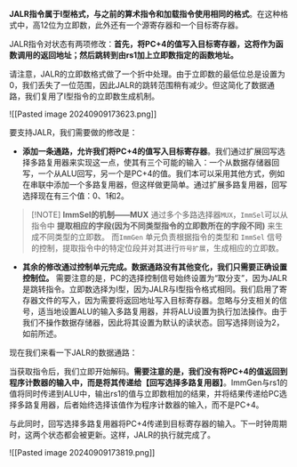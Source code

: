 **JALR指令属于I型格式，与之前的算术指令和加载指令使用相同的格式**。在这种格式中，高12位为立即数，此外还有一个源寄存器和一个目标寄存器。

JALR指令对状态有两项修改：**首先，将PC+4的值写入目标寄存器，这将作为函数调用的返回地址；然后跳转到由rs1加上立即数指定的函数地址。**

请注意，JALR的立即数格式做了一个折中处理。由于立即数的最低位总是设置为0，我们丢失了一位范围，因此JALR的跳转范围稍有减少。但这简化了数据通路，我们复用了I型指令的立即数生成机制。

![[Pasted image 20240909173623.png]]

要支持JALR，我们需要做的修改是：
- **添加一条通路，允许我们将PC+4的值写入目标寄存器**。我们通过扩展回写选择多路复用器来实现这一点，使其有三个可能的输入：一个从数据存储器回写，一个从ALU回写，另一个是PC+4的值。我们本可以采用其他方式，例如在串联中添加一个多路复用器，但这样做更简单。通过扩展多路复用器，回写选择现在有三个值：0、1和2。

> [!NOTE] **ImmSel的机制——MUX**
> 通过多个多路选择器`MUX`，`ImmSel`可以从指令中  **提取相应的字段(因为不同类型指令的立即数所在的字段不同)**  来生成不同类型的立即数。
> 而`ImmGen` 单元负责根据指令的类型和 `ImmSel` 信号的控制，提取指令中的特定位段并对其进行`符号扩展`，生成相应的立即数。


- **其余的修改通过控制单元完成。数据通路没有其他变化，我们只需要正确设置控制位。** 需要注意的是，PC的选择控制信号始终设置为“取分支”，因为JALR是跳转指令。立即数选择为I型，因为JALR与I型指令格式相同。我们启用了寄存器文件的写入，因为需要将返回地址写入目标寄存器。忽略与分支相关的信号，适当地设置ALU的输入多路复用器，并将ALU设置为执行加法操作。由于我们不操作数据存储器，因此将其设置为默认的读状态。回写选择则设为2，如前所述。


现在我们来看一下JALR的数据通路：

当获取指令后，我们立即开始解码。**需要注意的是，我们没有将PC+4的值返回到程序计数器的输入中，而是将其传递给【回写选择多路复用器】**。ImmGen与rs1的值将同时传递到ALU中，输出rs1的值与立即数相加的结果，并将结果传递给PC选择多路复用器，后者始终选择该值作为程序计数器的输入，而不是PC+4。

与此同时，回写选择多路复用器将PC+4传递到目标寄存器的输入。下一时钟周期时，这两个状态都会被更新。这样，JALR的执行就完成了。

![[Pasted image 20240909173819.png]]
